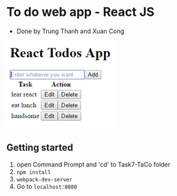 # To do web app - React JS
* Done by Trung Thanh and Xuan Cong

<img src="demoImage.PNG" />

## Getting started
1. open Command Prompt and 'cd' to Task7-TaCo folder
2. `npm install`
3. `webpack-dev-server`
4. Go to `localhost:8080`
